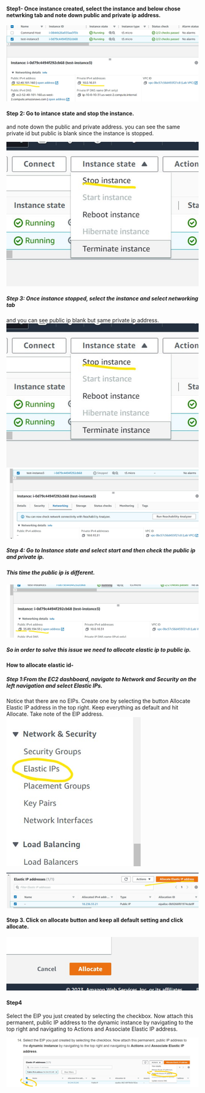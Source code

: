 #### Step1- Once instance created, select the instance and below chose netwrking tab and note down public and private ip address.

![ip](/Images/ip_add.jpg)

#### Step 2: Go to intance state and stop the instance.
and note down the public and private address.
you can see the same private id but public is blank since the instance is stopped.

![stop](/Images/stop.jpg)

##### Step 3: Once instance stopped, select the instance and select networking tab
 and you can see public ip blank but same private ip address.
 ![stop](/Images/stop.jpg)
![stopped](/Images/stopped.jpg)
##### Step 4: Go to Instance state and select start and then check the public ip and private ip.
##### This time the public ip is different.

![restarted](/Images/restart.jpg)

##### So in order to solve this issue we need to allocate elastic ip to public ip.

#### How to allocate elastic id-

##### Step 1:From the EC2 dashboard, navigate to Network and Security on the left navigation and select Elastic IPs.
 Notice that there are no EIPs. Create one by selecting the button Allocate Elastic IP address in the top right. Keep everything as default and hit Allocate. Take note of the EIP address.
![choseelastic](/Images/elastic.jpg)

![allocate](/Images/allocate.jpg)

#### Step 3. Click on allocate button and keep all default setting and click allocate.
![allocate](/Images/allocate1.jpg)
#### Step4
Select the EIP you just created by selecting the checkbox. Now attach this permanent, public IP address to the dynamic instance by navigating to the top right and navigating to Actions and Associate Elastic IP address.

![associate](/Images/associate.jpg)